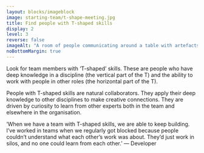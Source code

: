 ```yaml
---
layout: blocks/imageblock
image: starting-team/t-shape-meeting.jpg
title: Find people with T-shaped skills
display: 2
level: 3
reverse: false
imageAlt: "A room of people communicating around a table with artefacts on the walls and table."
noBottomMargin: true
---
```


Look for team members with ‘T-shaped’ skills. These are people who have deep knowledge in a discipline (the vertical part of the T) and the ability to work with people in other roles (the horizontal part of the T).

People with T-shaped skills are natural collaborators. They apply their deep knowledge to other disciplines to make creative connections. They are driven by curiosity to learn from other experts both in the team and elsewhere in the organisation.

‘When we have a team with T-shaped skills, we are able to keep building. I’ve worked in teams when we regularly got blocked because people couldn’t understand what each other’s work was about. They’d just work in silos, and no one could learn from each other.’ — Developer
